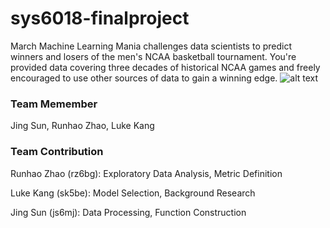 # sys6018-finalproject
March Machine Learning Mania challenges data scientists to predict winners and losers of the men's NCAA basketball tournament.
You're provided data covering three decades of historical NCAA games and freely encouraged to use other sources of data to gain a winning edge.
![alt text](https://github.com/jingsun1996/sys6018-finalproject/blob/master/bball-logo.png)
### Team Memember
Jing Sun, Runhao Zhao, Luke Kang
### Team Contribution
 Runhao Zhao (rz6bg): Exploratory Data Analysis, Metric Definition

 Luke Kang (sk5be): Model Selection, Background Research

 Jing Sun (js6mj): Data Processing, Function Construction
